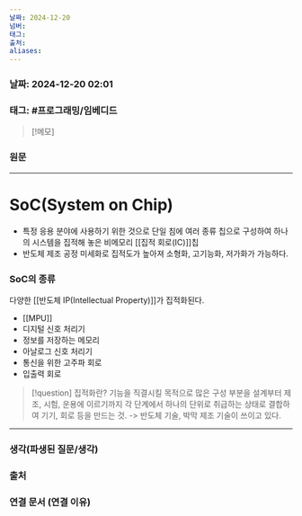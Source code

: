 ```yaml
---
날짜: 2024-12-20
넘버: 
태그: 
출처: 
aliases:
---
```

### 날짜:  2024-12-20 02:01

### 태그: #프로그래밍/임베디드 

>[!메모]
>

### 원문
---
# SoC(System on Chip)
- 특정 응용 분야에 사용하기 위한 것으로 단일 침에 여러 종류 칩으로 구성하여 하나의 시스템을 집적해 놓은 비메모리 [[집적 회로(IC)]]칩
- 반도체 제조 공정 미세화로 집적도가 높아져 소형화, 고기능화, 저가화가 가능하다.

### SoC의 종류
다양한 [[반도체 IP(Intellectual Property)]]가 집적화된다.
- [[MPU]]
- 디지털 신호 처리기
- 정보를 저장하는 메모리
- 아날로그 신호 처리기
- 통신을 위한 고주파 회로
- 입출력 회로

> [!question] 집적화란?
> 기능을 직결시킬 목적으로 많은 구성 부분을 설계부터 제조, 시험, 운용에 이르기까지 각 단계에서 하나의 단위로 취급하는 상태로 결합하여 기기, 회로 등을 만드는 것.
> -> 반도체 기술, 박막 제조 기술이 쓰이고 있다.

---
### 생각(파생된 질문/생각)

### 출처

### 연결 문서 (연결 이유)
